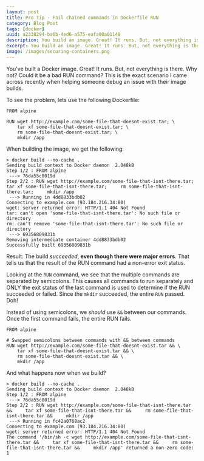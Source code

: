 ```yaml
---
layout: post
title: Pro Tip - Fail chained commands in Dockerfile RUN
category: Blog Post
tags: [docker]
uuid: a2338294-ba6b-4ed6-a575-eafa00a01148
description: You build an image. Great! It runs. But, not everything is there. Why not? Could it be a bad RUN command?
excerpt: You build an image. Great! It runs. But, not everything is there. Why not? Could it be a bad RUN command?
image: /images/securing-containers.png
---
```


You've built a Docker image. Great! It runs. But, not everything is there. Why not? Could it be a bad RUN command? This is the exact scenario I came across recently when helping someone debug an issue with their image builds.

To see the problem, lets use the following Dockerfile:

<pre class="no-wrap language-dockerfile" data-title="Dockerfile"><code class="dockerfile">FROM alpine

RUN wget http://example.com/some-file-that-doesnt-exist.tar; \
    tar xf some-file-that-doesnt-exist.tar; \
    rm some-file-that-doesnt-exist.tar; \
    mkdir /app
</code></pre>

When building the image, we get the following:

<pre class="no-wrap language-console" data-title="run output"><code class="console">> docker build --no-cache .
Sending build context to Docker daemon  2.048kB
Step 1/2 : FROM alpine
 ---> 76da55c8019d
Step 2/2 : RUN wget http://example.com/some-file-that-isnt-there.tar;     tar xf some-file-that-isnt-there.tar;     rm some-file-that-isnt-there.tar;     mkdir /app
 ---> Running in 4dd8833bdb02
Connecting to example.com (93.184.216.34:80)
wget: server returned error: HTTP/1.1 404 Not Found
tar: can't open 'some-file-that-isnt-there.tar': No such file or directory
rm: can't remove 'some-file-that-isnt-there.tar': No such file or directory
 ---> 69356809831b
Removing intermediate container 4dd8833bdb02
Successfully built 69356809831b
</code></pre>

Result: The build _succeeded_, **even though there were major errors**. That tells us that the result of the RUN command had a non-error exit status.

Looking at the `RUN` command, we see that the multiple commands are separated by semicolons. This causes all commands to run separately and ONLY the exit status of the last command is used to determine if the RUN succeeded or failed.  Since the `mkdir` succeeded, the entire `RUN` passed. Doh!

Instead of using semicolons, we _should_ use `&&` between our commands. Once the first command fails, the entire RUN fails.

<pre class="no-wrap language-dockerfile" data-title="Dockerfile"><code class="dockerfile">FROM alpine

# Swapped semicolons between commands with && between commands
RUN wget http://example.com/some-file-that-doesnt-exist.tar && \
    tar xf some-file-that-doesnt-exist.tar && \
    rm some-file-that-doesnt-exist.tar && \
    mkdir /app
</code></pre>

And what happens now when we build?

<pre class="no-wrap language-console" data-title="run output"><code class="console">> docker build --no-cache .
Sending build context to Docker daemon  2.048kB
Step 1/2 : FROM alpine
 ---> 76da55c8019d
Step 2/2 : RUN wget http://example.com/some-file-that-isnt-there.tar &&     tar xf some-file-that-isnt-there.tar &&     rm some-file-that-isnt-there.tar &&     mkdir /app
 ---> Running in fc42a0768ac2
Connecting to example.com (93.184.216.34:80)
wget: server returned error: HTTP/1.1 404 Not Found
The command '/bin/sh -c wget http://example.com/some-file-that-isnt-there.tar &&     tar xf some-file-that-isnt-there.tar &&     rm some-file-that-isnt-there.tar &&     mkdir /app' returned a non-zero code: 1
</code></pre>